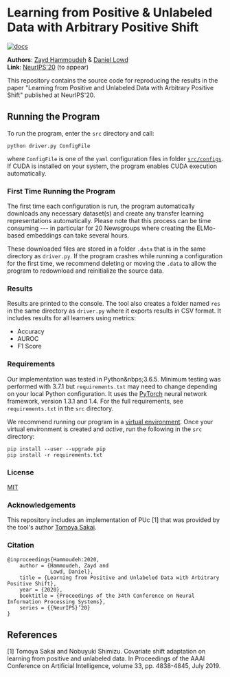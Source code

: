 # Learning from Positive & Unlabeled Data with Arbitrary Positive Shift

[![docs](https://img.shields.io/badge/license-MIT-blue.svg)](https://github.com/ZaydH/arbitrary_pu/blob/master/LICENSE)

**Authors**: [Zayd Hammoudeh](https://ZaydH.github.io) & [Daniel Lowd](https://ix.cs.uoregon.edu/~lowd/)  
**Link**: [NeurIPS'20](https://nips.cc/Conferences/2020) (to appear)

This repository contains the source code for reproducing the results in the paper "Learning from Positive and Unlabeled Data with Arbitrary Positive Shift" published at NeurIPS'20.

## Running the Program

To run the program, enter the `src` directory and call:

`python driver.py ConfigFile`

where `ConfigFile` is one of the `yaml` configuration files in folder [`src/configs`](src/configs). If CUDA is installed on your system, the program enables CUDA execution automatically.

### First Time Running the Program

The first time each configuration is run, the program automatically downloads any necessary dataset(s) and create any transfer learning representations automatically.  Please note that this process can be time consuming --- in particular for 20 Newsgroups where creating the ELMo-based embeddings can take several hours.

These downloaded files are stored in a folder `.data` that is in the same directory as `driver.py`.  If the program crashes while running a configuration for the first time, we recommend deleting or moving the `.data` to allow the program to redownload and reinitialize the source data.

### Results

Results are printed to the console. The tool also creates a folder named `res` in the same directory as `driver.py` where it exports results in CSV&nbsp;format.  It includes results for all learners using metrics:

* Accuracy
* AUROC
* F1 Score

### Requirements

Our implementation was tested in Python&nbps;3.6.5.  Minimum testing was performed with&nbsp;3.7.1 but `requirements.txt` may need to change depending on your local Python configuration.  It uses the [PyTorch](https://pytorch.org/) neural network framework, version&nbsp;1.3.1 and&nbsp;1.4.  For the full requirements, see `requirements.txt` in the `src` directory.

We recommend running our program in a [virtual environment](https://docs.python.org/3/tutorial/venv.html).  Once your virtual environment is created and *active*, run the following in the `src` directory:

```
pip install --user --upgrade pip
pip install -r requirements.txt
```

### License

[MIT](https://github.com/ZaydH/udl_arbitrary_pu/blob/master/LICENSE)

### Acknowledgements

This repository includes an implementation of PUc&nbsp;[1] that was provided by the tool's author [Tomoya Sakai](https://t-sakai-kure.github.io/).

### Citation

```
@inproceedings{Hammoudeh:2020,
    author = {Hammoudeh, Zayd and
              Lowd, Daniel},
    title = {Learning from Positive and Unlabeled Data with Arbitrary Positive Shift},
    year = {2020},
    booktitle = {Proceedings of the 34th Conference on Neural Information Processing Systems},
    series = {{NeurIPS}’20}
}
```

## References

[1] Tomoya Sakai and Nobuyuki Shimizu. Covariate shift adaptation on learning from positive and unlabeled data. In Proceedings of the AAAI Conference on Artificial Intelligence, volume 33, pp. 4838-4845, July 2019.
